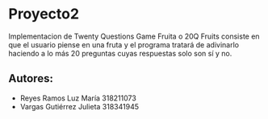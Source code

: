 # Proyecto2
Implementacion de Twenty Questions Game Fruita o 20Q Fruits  consiste en que el usuario
piense en una fruta y el programa tratará de adivinarlo haciendo  a lo más 20 preguntas
cuyas respuestas solo son sí y no.

## Autores:
* Reyes Ramos Luz María  318211073
* Vargas Gutiérrez Julieta 318341945
